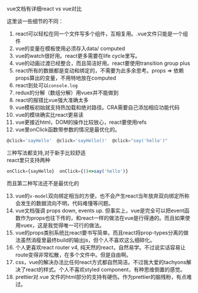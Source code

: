 vue文档有详细react vs vue对比

这里谈一些细节的不同：

1. react可以轻松在同一个文件写多个组件，互相复用。.vue文件只能是一个组件
2. vue的变量在模板使用必须存入data/ computed
3. vue的watch很好用。react更多需要在life cycle里写。
4. vue的动画过渡已经整合，而且简洁好用。react要使用transition group plus
5. react所有的数据都是变动和绑定的，不需要为此多余思考。props => 依赖props算出的变量，不用特地放在computed
6. react到处可以`console.log`
7. redux的分解（数组分解）用vuex并不能做到
8. react的报错比vue强大准确太多
9. vue模板初始就支持热加载和绝对路径。CRA需要自己添加相应功能代码
10. vue的模块确实比react更易读
11. vue更接近html，DOM的操作比较放心，react要使用refs
12. vue里onClick函数带参数的情况是最优化的。
```js
@click='sayHello'  @click='sayHello()'  @click="say('hello')"
```
三种写法都支持,对于新手比较舒适  
react里只支持两种
```js
onClick={sayHello}  onClick={()=>say('hello')}
```
而且第二种写法还不是最优化的  

13. vue的`v-model`双向绑定相当的方便，也不会产生react当年放弃双向绑定所称会发生的数据流向不明，代码难懂等问题。
14. vue文档强调 props down, events up. 但事实上，vue是完全可以把event函数作为props也往下传的，和react一样的做法在vue是行得通的。而且如果使用vuex，这是我觉得唯一可行的做法。
15. vue的props类别系统比react要书写简单。而且react将prop-types分离的做法虽然消瘦里最终build的输出js，但个人不喜欢这么细碎化。
16. 个人更喜欢react router v4, 纯天然的react，自然易学。不过说实话容易让route变得非常松散，在多个文件中。但是自由啊。
17. css，vue的解决办法比任何react方式都自然简洁。不过我大爱的tachyons解决了react的样式。个人不喜欢styled component，有种思维倒置的感觉。
18. prettier对.vue 文件的html部分的支持有硬伤。作为prettier的脑残粉，有点难过。

